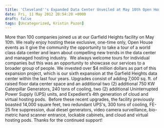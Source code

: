 ```yaml
---
title: 'Cleveland''s Expanded Data Center Unveiled at May 10th Open House'
date: Fri, 11 May 2012 20:54:28 +0000
draft: false
tags: [Uncategorized, Kristin Puzon]
---
```


More than 100 companies joined us at our Garfield Heights facility on May 10th. We really enjoy hosting these exclusive, one-time only, Open House events as it give the community the opportunity to take a tour of a world class data center and learn about compelling new trends in the data center and managed hosting industry.  We always welcome tours for individual companies but this was an opportunity to showcase our services to a broader group of people. We invested over $4 million dollars as part of this expansion project, which is our sixth expansion at the Garfield Heights data center within the last four years. Upgrades consist of adding 7,000 sq. ft. of raised floor data center space and an additional two (2) additional 750 KW Caterpillar Generators, 240 tons of cooling, two (2) additional Uninterrupted Power Supply (UPS) units, and Expedient’s 4th generation of cloud and virtual hosting pods.  Before these recent upgrades, the facility previously boasted 14,000 square feet, two redundant UPS's, 300 tons of cooling, FE-25 fire suppression, dual diesel generators, video camera surveillance, bio-metric hand scanner entrance, lockable cabinets, and cloud and virtual hosting pods. Thanks for the continued support!